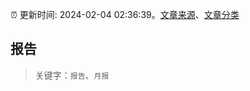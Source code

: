 :alarm_clock: 更新时间: 2024-02-04 02:36:39。[文章来源](/README.md)、[文章分类](/TAGS.md)

## 报告


> 关键字：`报告`、`月报`



